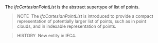The _IfcCartesianPointList_ is the abstract supertype of list of points.

> NOTE&nbsp; The _IfcCartesianPointList_ is introduced to provide a compact representation of potentially larger list of points, such as in point clouds, and in indexable representation of points.

> HISTORY&nbsp; New entity in IFC4.